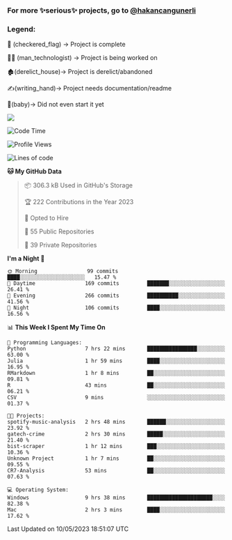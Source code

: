### For more ✨serious✨ projects, go to [@hakancangunerli](https://github.com/hakancangunerli)


### Legend:


🏁 (checkered_flag) -> Project is complete

👨‍💻 (man_technologist)   -> Project is being worked on

🏚️(derelict_house)-> Project is derelict/abandoned

✍️(writing_hand)-> Project needs documentation/readme

👶(baby)-> Did not even start it yet

![](https://github-readme-stats.vercel.app/api/top-langs/?username=hakancangunerli&layout=compact&hide=tex,html,shell,CSS,Ruby,Makefile,EmberScript,MATLAB,C&langs_count=6&exclude_repo=2015-csharp,gt_code,gsu_code,uga_code,uga_robotics)

<!--START_SECTION:waka-->
![Code Time](http://img.shields.io/badge/Code%20Time-437%20hrs%2048%20mins-blue)

![Profile Views](http://img.shields.io/badge/Profile%20Views-175-blue)

![Lines of code](https://img.shields.io/badge/From%20Hello%20World%20I%27ve%20Written-3.1%20million%20lines%20of%20code-blue)

**🐱 My GitHub Data** 

> 📦 306.3 kB Used in GitHub's Storage 
 > 
> 🏆 222 Contributions in the Year 2023
 > 
> 💼 Opted to Hire
 > 
> 📜 55 Public Repositories 
 > 
> 🔑 39 Private Repositories 
 > 
**I'm a Night 🦉** 

```text
🌞 Morning                99 commits          ████░░░░░░░░░░░░░░░░░░░░░   15.47 % 
🌆 Daytime                169 commits         ███████░░░░░░░░░░░░░░░░░░   26.41 % 
🌃 Evening                266 commits         ██████████░░░░░░░░░░░░░░░   41.56 % 
🌙 Night                  106 commits         ████░░░░░░░░░░░░░░░░░░░░░   16.56 % 
```


📊 **This Week I Spent My Time On** 

```text
💬 Programming Languages: 
Python                   7 hrs 22 mins       ████████████████░░░░░░░░░   63.00 % 
Julia                    1 hr 59 mins        ████░░░░░░░░░░░░░░░░░░░░░   16.95 % 
RMarkdown                1 hr 8 mins         ██░░░░░░░░░░░░░░░░░░░░░░░   09.81 % 
R                        43 mins             ██░░░░░░░░░░░░░░░░░░░░░░░   06.21 % 
CSV                      9 mins              ░░░░░░░░░░░░░░░░░░░░░░░░░   01.37 % 

🐱‍💻 Projects: 
spotify-music-analysis   2 hrs 48 mins       ██████░░░░░░░░░░░░░░░░░░░   23.92 % 
gatech-crime             2 hrs 30 mins       █████░░░░░░░░░░░░░░░░░░░░   21.40 % 
bist-scraper             1 hr 12 mins        ███░░░░░░░░░░░░░░░░░░░░░░   10.36 % 
Unknown Project          1 hr 7 mins         ██░░░░░░░░░░░░░░░░░░░░░░░   09.55 % 
CR7-Analysis             53 mins             ██░░░░░░░░░░░░░░░░░░░░░░░   07.63 % 

💻 Operating System: 
Windows                  9 hrs 38 mins       █████████████████████░░░░   82.38 % 
Mac                      2 hrs 3 mins        ████░░░░░░░░░░░░░░░░░░░░░   17.62 % 
```


 Last Updated on 10/05/2023 18:51:07 UTC
<!--END_SECTION:waka-->


